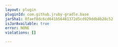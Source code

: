 ```yaml
---
layout: plugin
pluginId: com.github.jruby-gradle.base
jarSha1: 8faef8dc6cd641b56481372d5cd929ddb8b28c52
isJarAvailable: true
error: NONE
violations: []

---
```

